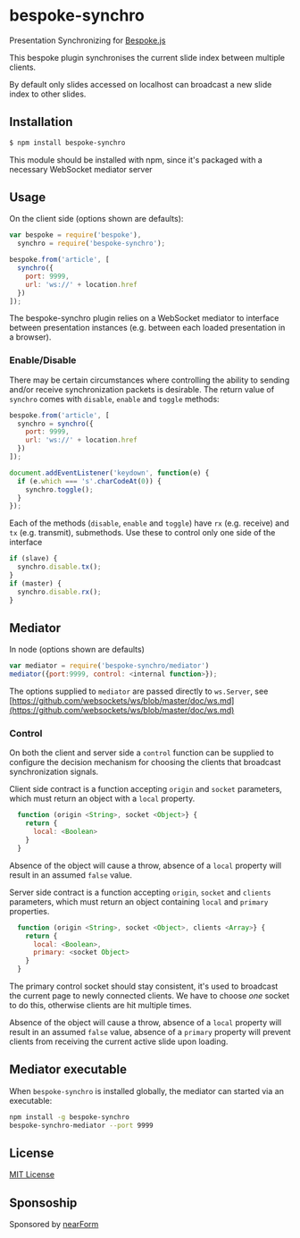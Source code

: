 # bespoke-synchro

Presentation Synchronizing for [Bespoke.js](https://github.com/markdalgleish/bespoke.js)

This bespoke plugin synchronises the current slide index
between multiple clients.

By default only slides accessed on localhost can broadcast 
a new slide index to other slides.

## Installation

```bash
$ npm install bespoke-synchro
```

This module should be installed with npm, 
since it's packaged with a necessary WebSocket mediator
server


## Usage

On the client side (options shown are defaults):

```javascript
var bespoke = require('bespoke'),
  synchro = require('bespoke-synchro');

bespoke.from('article', [
  synchro({
    port: 9999,
    url: 'ws://' + location.href
  })
]);
```

The bespoke-synchro plugin relies on a WebSocket mediator
to interface between presentation instances (e.g. between
each loaded presentation in a browser).


### Enable/Disable

There may be certain circumstances where controlling the ability
to sending and/or receive synchronization packets is desirable. 
The return value of `synchro` comes with `disable`, `enable`
and `toggle` methods:

```javascript
bespoke.from('article', [
  synchro = synchro({
    port: 9999,
    url: 'ws://' + location.href
  })
]);

document.addEventListener('keydown', function(e) {
  if (e.which === 's'.charCodeAt(0)) {
    synchro.toggle();
  }
});
```

Each of the methods (`disable`, `enable` and `toggle`)
have `rx` (e.g. receive) and `tx` (e.g. transmit), submethods.
Use these to control only one side of the interface


```javascript
if (slave) {
  synchro.disable.tx();
}
if (master) {
  synchro.disable.rx();
}

```



## Mediator

In node (options shown are defaults)

```javascript
var mediator = require('bespoke-synchro/mediator')
mediator({port:9999, control: <internal function>});
```

The options supplied to `mediator` are passed directly to
`ws.Server`, see
[https://github.com/websockets/ws/blob/master/doc/ws.md](https://github.com/websockets/ws/blob/master/doc/ws.md)

### Control

On both the client and server side a `control` function can
be supplied to configure the decision mechanism for choosing
the clients that broadcast synchronization signals.

Client side contract is a function accepting `origin` and `socket`
parameters, which must return an object with a `local` property.

```javascript
  function (origin <String>, socket <Object>} {
    return {
      local: <Boolean>
    }
  }
```

Absence of the object will cause a throw, absence of a `local`
property will result in an assumed `false` value. 

Server side contract is a function accepting `origin`, `socket`
and `clients` parameters, which must return an object containing
`local` and `primary` properties.

```javascript
  function (origin <String>, socket <Object>, clients <Array>} {
    return {
      local: <Boolean>,
      primary: <socket Object>
    }
  }
```

The primary control socket should stay consistent, it's used
to broadcast the current page to newly connected clients. We
have to choose *one* socket to do this, otherwise clients are
hit multiple times.

Absence of the object will cause a throw, absence of a `local`
property will result in an assumed `false` value, absence of
a `primary` property will prevent clients from receiving the
current active slide upon loading.


## Mediator executable

When `bespoke-synchro` is installed globally, the mediator
can started via an executable:

```sh
npm install -g bespoke-synchro
bespoke-synchro-mediator --port 9999
```


## License

[MIT License](http://en.wikipedia.org/wiki/MIT_License)

## Sponsoship

Sponsored by [nearForm](http://nearform.com)
